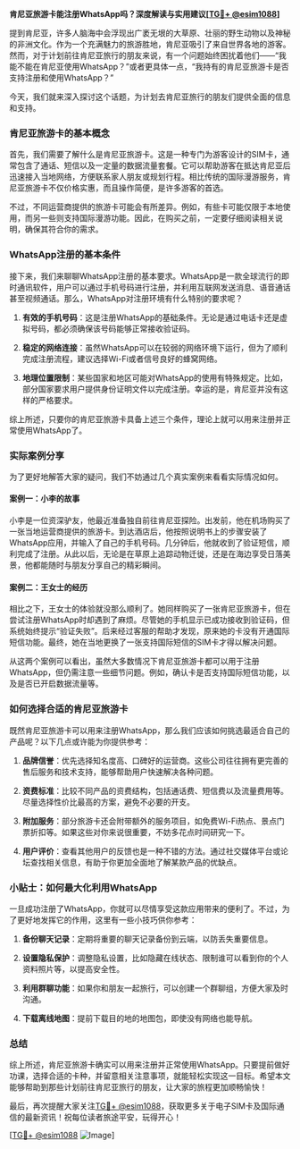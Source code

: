 **肯尼亚旅游卡能注册WhatsApp吗？深度解读与实用建议[[TG💪+ @esim1088](https://t.me/s/esim1088)]**

提到肯尼亚，许多人脑海中会浮现出广袤无垠的大草原、壮丽的野生动物以及神秘的非洲文化。作为一个充满魅力的旅游胜地，肯尼亚吸引了来自世界各地的游客。然而，对于计划前往肯尼亚旅行的朋友来说，有一个问题始终困扰着他们——“我能不能在肯尼亚使用WhatsApp？”或者更具体一点，“我持有的肯尼亚旅游卡是否支持注册和使用WhatsApp？”

今天，我们就来深入探讨这个话题，为计划去肯尼亚旅行的朋友们提供全面的信息和支持。

### 肯尼亚旅游卡的基本概念

首先，我们需要了解什么是肯尼亚旅游卡。这是一种专门为游客设计的SIM卡，通常包含了通话、短信以及一定量的数据流量套餐。它可以帮助游客在抵达肯尼亚后迅速接入当地网络，方便联系家人朋友或规划行程。相比传统的国际漫游服务，肯尼亚旅游卡不仅价格实惠，而且操作简便，是许多游客的首选。

不过，不同运营商提供的旅游卡可能会有所差异。例如，有些卡可能仅限于本地使用，而另一些则支持国际漫游功能。因此，在购买之前，一定要仔细阅读相关说明，确保其符合你的需求。

### WhatsApp注册的基本条件

接下来，我们来聊聊WhatsApp注册的基本要求。WhatsApp是一款全球流行的即时通讯软件，用户可以通过手机号码进行注册，并利用互联网发送消息、语音通话甚至视频通话。那么，WhatsApp对注册环境有什么特别的要求呢？

1. **有效的手机号码**：这是注册WhatsApp的基础条件。无论是通过电话卡还是虚拟号码，都必须确保该号码能够正常接收验证码。
   
2. **稳定的网络连接**：虽然WhatsApp可以在较弱的网络环境下运行，但为了顺利完成注册流程，建议选择Wi-Fi或者信号良好的蜂窝网络。

3. **地理位置限制**：某些国家和地区可能对WhatsApp的使用有特殊规定。比如，部分国家要求用户提供身份证明文件以完成注册。幸运的是，肯尼亚并没有这样的严格要求。

综上所述，只要你的肯尼亚旅游卡具备上述三个条件，理论上就可以用来注册并正常使用WhatsApp了。

### 实际案例分享

为了更好地解答大家的疑问，我们不妨通过几个真实案例来看看实际情况如何。

#### 案例一：小李的故事
小李是一位资深驴友，他最近准备独自前往肯尼亚探险。出发前，他在机场购买了一张当地运营商提供的旅游卡。到达酒店后，他按照说明书上的步骤安装了WhatsApp应用，并输入了自己的手机号码。几分钟后，他就收到了验证短信，顺利完成了注册。从此以后，无论是在草原上追踪动物迁徙，还是在海边享受日落美景，他都能随时与朋友分享自己的精彩瞬间。

#### 案例二：王女士的经历
相比之下，王女士的体验就没那么顺利了。她同样购买了一张肯尼亚旅游卡，但在尝试注册WhatsApp时却遇到了麻烦。尽管她的手机显示已成功接收到验证码，但系统始终提示“验证失败”。后来经过客服的帮助才发现，原来她的卡没有开通国际短信功能。最终，她在当地更换了一张支持国际短信的SIM卡才得以解决问题。

从这两个案例可以看出，虽然大多数情况下肯尼亚旅游卡都可以用于注册WhatsApp，但仍需注意一些细节问题。例如，确认卡是否支持国际短信功能，以及是否已开启数据流量等。

### 如何选择合适的肯尼亚旅游卡

既然肯尼亚旅游卡可以用来注册WhatsApp，那么我们应该如何挑选最适合自己的产品呢？以下几点或许能为你提供参考：

1. **品牌信誉**：优先选择知名度高、口碑好的运营商。这些公司往往拥有更完善的售后服务和技术支持，能够帮助用户快速解决各种问题。

2. **资费标准**：比较不同产品的资费结构，包括通话费、短信费以及流量费用等。尽量选择性价比最高的方案，避免不必要的开支。

3. **附加服务**：部分旅游卡还会附带额外的服务项目，如免费Wi-Fi热点、景点门票折扣等。如果这些对你来说很重要，不妨多花点时间研究一下。

4. **用户评价**：查看其他用户的反馈也是一种不错的方法。通过社交媒体平台或论坛查找相关信息，有助于你更加全面地了解某款产品的优缺点。

### 小贴士：如何最大化利用WhatsApp

一旦成功注册了WhatsApp，你就可以尽情享受这款应用带来的便利了。不过，为了更好地发挥它的作用，这里有一些小技巧供你参考：

1. **备份聊天记录**：定期将重要的聊天记录备份到云端，以防丢失重要信息。
   
2. **设置隐私保护**：调整隐私设置，比如隐藏在线状态、限制谁可以看到你的个人资料照片等，以提高安全性。

3. **利用群聊功能**：如果你和朋友一起旅行，可以创建一个群聊组，方便大家及时沟通。

4. **下载离线地图**：提前下载目的地的地图包，即使没有网络也能导航。

### 总结

综上所述，肯尼亚旅游卡确实可以用来注册并正常使用WhatsApp。只要提前做好功课，选择合适的卡种，并留意相关注意事项，就能轻松实现这一目标。希望本文能够帮助到那些计划前往肯尼亚旅行的朋友，让大家的旅程更加顺畅愉快！

最后，再次提醒大家关注[TG💪+ @esim1088](https://t.me/s/esim1088)，获取更多关于电子SIM卡及国际通信的最新资讯！祝每位读者旅途平安，玩得开心！

[[TG💪+ @esim1088](https://t.me/s/esim1088) ![Image](https://i.postimg.cc/4NQfJmqS/Snipaste-2025-05-13-00-14-12.png)]